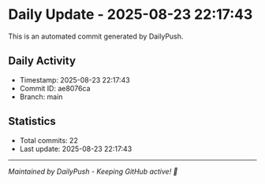 # Daily Update - 2025-08-23 22:17:43

This is an automated commit generated by DailyPush.

## Daily Activity
- Timestamp: 2025-08-23 22:17:43
- Commit ID: ae8076ca
- Branch: main

## Statistics
- Total commits: 22
- Last update: 2025-08-23 22:17:43

---
*Maintained by DailyPush - Keeping GitHub active! 🚀*
